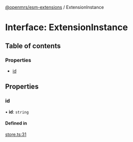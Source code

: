 [@openmrs/esm-extensions](../API.md) / ExtensionInstance

# Interface: ExtensionInstance

## Table of contents

### Properties

- [id](ExtensionInstance.md#id)

## Properties

### id

• **id**: `string`

#### Defined in

[store.ts:31](https://github.com/openmrs/openmrs-esm-core/blob/master/packages/framework/esm-extensions/src/store.ts#L31)
